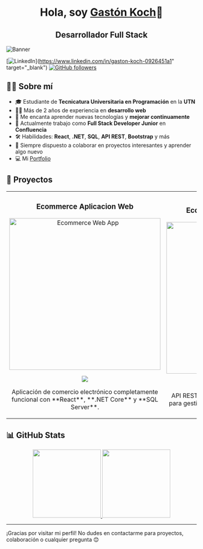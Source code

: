<div align="center">
  <h1 align="center">Hola, soy <a href="https://porfoliogastonkoch.netlify.app" target="_blank">Gastón Koch</a>👋</h1>
  <h2 style="font-weight: bold;">Desarrollador Full Stack</h2>

</div>

<img src="https://i.imgur.com/yourImage.jpg" alt="Banner">

[![LinkedIn](https://img.shields.io/badge/LinkedIn-0926451a1-blue?style=social&logo=linkedin)](https://www.linkedin.com/in/gaston-koch-0926451a1" target="_blank")
[![GitHub followers](https://img.shields.io/github/followers/gastonkoch?style=social)](https://github.com/gastonkoch)

## 🧑‍💻 Sobre mí

- 🎓 Estudiante de **Tecnicatura Universitaria en Programación** en la **UTN**  
- 👨‍💻 Más de 2 años de experiencia en **desarrollo web**  
- 🌱 Me encanta aprender nuevas tecnologías y **mejorar continuamente**
- 💼 Actualmente trabajo como **Full Stack Developer Junior** en **Confluencia**
- 🛠️ Habilidades: **React**, **.NET**, **SQL**, **API REST**, **Bootstrap** y más
- 💬 Siempre dispuesto a colaborar en proyectos interesantes y aprender algo nuevo  
- 💻 Mi [Portfolio](https://porfoliogastonkoch.netlify.app/)

## 🚀 Proyectos

<table>
<tr>
<td width="50%">
<h3 align="center">Ecommerce Aplicacion Web</h3>
<div align="center">
<a href="https://github.com/gastonkoch/ECOMMERCE-FRONTEND-REACT" target="_blank"><img src="https://i.imgur.com/yourImage.jpg" width="400" alt="Ecommerce Web App"></a>
<p>
<a href="https://github.com/gastonkoch/ECOMMERCE-FRONTEND-REACT" target="_blank">
<img src="https://img.shields.io/badge/C%C3%93DIGO-ff9?style=for-the-badge&logo=github&logoColor=black">
</a>
</p>
<p>Aplicación de comercio electrónico completamente funcional con **React**, **.NET Core** y **SQL Server**.</p>
</div>
</td>

<td width="50%">
<h3 align="center">Ecommerce Aplicacion BackEnd</h3>
<div align="center">
<a href="https://github.com/gastonkoch/ECOMMERCE-BACKEND-.NET" target="_blank"><img src="https://i.imgur.com/yourImage.jpg" width="400" alt="Financial API"></a>
<p>
<a href="https://github.com/gastonkoch/ECOMMERCE-BACKEND-.NET" target="_blank">
<img src="https://img.shields.io/badge/CÓDIGO-80ffaa?style=for-the-badge&logo=github&logoColor=black">
</a>
</p>
<p>API RESTful desarrollada con **ASP.NET Core** para gestionar pagos, cobros y análisis financieros.</p>
</div>
</td>
</tr>
</table>

## 📊 GitHub Stats

<p align="center">
<a href="https://github.com/gastonkoch">
  <img height="180em" src="https://github-readme-stats.vercel.app/api?username=gastonkoch&show_icons=true&theme=tokyonight&include_all_commits=true&count_private=true"/>
  <img height="180em" src="https://github-readme-stats.vercel.app/api/top-langs/?username=gastonkoch&layout=compact&langs_count=8&theme=tokyonight"/>
</a>
</p>

---

¡Gracias por visitar mi perfil! No dudes en contactarme para proyectos, colaboración o cualquier pregunta 😊
